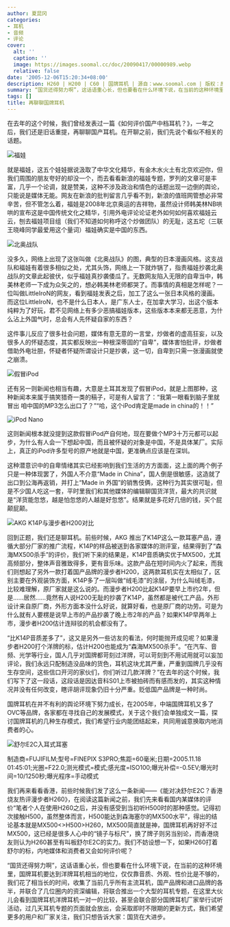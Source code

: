 ```yaml
---
author: 夏昆冈
categories:
- 耳机
- 音频
- 评论
cover:
  alt: ''
  caption: ''
  image: https://images.soomal.cc/doc/20090417/00000989.webp
  relative: false
date: '2005-12-06T15:20:34+08:00'
description: H260 | H200 | C60 | 国牌耳机 | 源自：www.soomal.com | 版权：原创 |  平均/总评分：08.73/131
summary: “国货还得努力啊”，这话语重心长，但也要看在什么环境下说，在当前的这种环境里，国牌耳机要达到洋牌耳机相当的地位，仅仅靠音质、外观、性价比是不够的，我们花了相当长的时间，收集了当前几乎所有主流耳机，国产品牌和进口品牌的各半，并联合了几位圈内的资深编辑，将联合推出一个大型的耳机专题……欢迎大家留言，您可能得到这款达音科DN-60耳挂式的耳机，留言时，请先登陆，若您中奖，我们需要用您的ID确认您的身份
tags: []
title: 再聊聊国牌耳机
---
```


在去年的这个时候，我们曾经发表过一篇《如何评价国产中档耳机？》，一年之后，我们还是旧话重提，再聊聊国产耳机。在开聊之前，我们先说个看似不相关的话题。

![福娃](https://images.soomal.cc/doc/20090417/00000989.webp)



就是福娃，这五个娃娃据说汲取了中华文化精华，有金木水火土有北京欢迎你，但我们周围的朋友夸好的却没一个，而去看看新浪的福娃专题，罗列的文章可是丰富，几乎一个论调，就是赞美，这种不涉及政治和情色的话题出现一边倒的舆论，只能说是媒体无能。网友在新浪的批判留言几乎看不到，新浪的值班网管想必非常辛苦，但不管怎么着，福娃是2008年北京奥运的吉祥物，虽然设计师韩美林NB哄哄的宣布这是中国传统文化之精华，引用外电评论论证老外如何如何喜欢福娃云云，刨去福娃项目组（我们不知道如何称呼这个炒做团队）的无耻，这五坨（三联王晓峰同学最爱用这个量词）福娃确实是中国的东西。

![北奥战队](https://images.soomal.cc/doc/20090417/00000986.webp)



没多久，网络上出现了这张叫做《北奥战队》的图，典型的日本漫画风格。这支战队和福娃有着很多相似之处，尤其头饰，网络上一下就炸锅了，指责福娃抄袭北奥战队的文章此起彼伏，似乎福娃真抄袭倭瓜了。无数网友陷入无限的自卑当中，韩美林老师一下成为众矢之的，想必韩美林老师都哭了。而事情的真相是怎样呢？一位叫做LittleIroN的网友，看到福娃发表之后，加工了这么一张日本风格的漫画。而这位LittleIroN，也不是什么日本人，是广东人士，在加拿大学习，出这个版本纯粹为了好玩，君不见网络上有多少恶搞福娃版本，这些版本本来都无恶意，为什么沾上外国气时，总会有人先怀疑自家的东西？

这件事儿反应了很多社会问题，媒体有意无意的一言堂，炒做者的虚高狂妄，以及很多人的怀疑态度，其实都反映出一种根深蒂固的“自卑”，媒体害怕批评，炒做者借助外电壮胆，怀疑者怀疑所谓设计只是抄袭，这一切，自卑到只需一张漫画就使之崩溃。

![假冒iPod](https://images.soomal.cc/doc/20090417/00000987.webp)



还有另一则新闻也相当有趣，大意是土耳其发现了假冒iPod，就是上图那种，这种新闻本来属于搞笑猎奇一类的稿子，可是有人留言了：“我第一眼看到脑子里就冒出 咱中国的MP3怎么出口了？”“哈，这个iPod肯定是made in china的！！”

![iPod Nano](https://images.soomal.cc/doc/20090417/00000988.webp)



这则新闻根本就没提到这款假冒iPod产自何地，现在要做个MP3十万元都可以起步，为什么有人会一下想起中国，而且被怀疑的对象是中国，不是具体某厂。实际上，真正的iPod许多型号的原产地就是中国，更准确点应该是在深圳。

这种潜意识中的自卑情绪其实已经影响到我们生活的方方面面，这上面的两个例子只是一种体现罢了，外国人不介意“Made in China”，国人倒是很敏感，这造就了出口到公海再返销，并打上“Made in 外国”的销售伎俩，这种行为其实很可耻，但是不少国人吃这一套，平时里我们和其他媒体的编辑聊国货洋货，最大的共识就是“洋货能忽悠，越是怕忽悠的人越是好忽悠”。结果就是多花好几倍的钱，买个屁颠屁颠。



![AKG K14P与漫步者H200对比](https://images.soomal.cc/doc/20090417/00000958.webp)



回到正题，我们还是聊耳机。前些时候，AKG 推出了K14P这么一款耳塞产品，遵循大部分厂家的推广流程，K14P的样品被送到各家媒体的测评室，结果得到了“森海MX500杀手”的评价，我们听下来的结果是，K14P音质确实优于MX500，尤其高频部分，整体声音雅致得多，更有音乐味。这款产品在短时间内火了起来，而我们则想起了另外一款打着国产品牌的漫步者H200，这两款耳机实在太相似了，区别主要在外观装饰方面，K14P多了一层叫做“绒毛漆”的涂层，为什么叫绒毛漆，比较难理解，原厂家就是这么说的。而漫步者H200比起K14P要早上市约2年，但是……居然……竟然有人说H200无耻的抄袭了K14P，虽然都是被代工产品，外形设计来自原厂商，外形方面本没什么好说，就算好看，也是原厂商的功劳。可是为什么就有人要楞是说早上市的产品抄袭了晚上市2年的产品？如果K14P早两年上市，漫步者H200估计连辩驳的机会都没有了。

“比K14P音质差多了”，这又是另外一些访友的看法，何时能抛开成见呢？如果漫步者H200打个洋牌的标，估计H200也能成为“森海MX500杀手”。“在汽车、音频、光学等行业，国人几乎对国牌都苛刻过洋牌，可以苛刻到不用试用就可以妄加评论，我们永远只配制造没品味的货色，耳机这块尤其严重，严重到国牌几乎没有生存空间，这些信口开河的家伙们，你们听过几款洋牌？”在去年的这个时候，我们写下了这一段话，这段话是因达音科S01上市被拍砖而有感而发的，其实这种情况并没有任何改变，瞎评胡评现象仍旧十分严重。贬低国产品牌是一种时尚。

国牌耳机在并不有利的舆论环境下努力成长，在2005年，中端国牌耳机又多了OVC等品牌，各家都在寻找自己的发展模式，关于这个我们会单独成文一篇，探讨国牌耳机的几种生存模式，我们希望行业内能团结起来，共同用诚意换取内地消费者的心。

![舒尔E2C入耳式耳塞](https://images.soomal.cc/doc/20090417/00000966.webp)

制造商=FUJIFILM;型号=FINEPIX S3PRO;焦距=60毫米;日期=2005.11.18 01:45:01;光圈=F22.0;测光模式=模式;感光度=ISO100;曝光补偿=-0.5EV;曝光时间=10/1250秒;曝光程序=手动模式



我们再来看看香港，前些时候我们发了这么一条新闻――《能对决舒尔E2C？香港烧友热评漫步者H260》，在阅读这篇新闻之前，我们先来看看国内某媒体的评价“笔者个人在使用H260之后，并没有感受到当初听H500时的那种感觉。记得初次接触H500，虽然整体而言，H500能达到森海塞尔的MX500水平”，得出的结论基本就是MX500<>H500>H260，MX500简直就是神，国牌耳机再好好不过MX500，这已经是很多人心中的“镜子与标尺”，换了牌子则另当别论，而香港烧友则认为H260甚至有叫板舒尔E2C的实力。我们不妨设想一下，如果H260打着舒尔的标，内地媒体和消费者又会如何评价呢？

“国货还得努力啊”，这话语重心长，但也要看在什么环境下说，在当前的这种环境里，国牌耳机要达到洋牌耳机相当的地位，仅仅靠音质、外观、性价比是不够的，我们花了相当长的时间，收集了当前几乎所有主流耳机，国产品牌和进口品牌的各半，并联合了几位圈内的资深编辑，将联合推出一个大型的耳机专题，在这里大伙儿会看到国牌耳机洋牌耳机一对一的比较，甚至会联合部分国牌耳机厂家举行试听活动，过几天耳机专题的页面就会放出，会采取即时不限期的更新方式，我们希望更多的用户和厂家关注，我们只想告诉大家：国货在大进步。